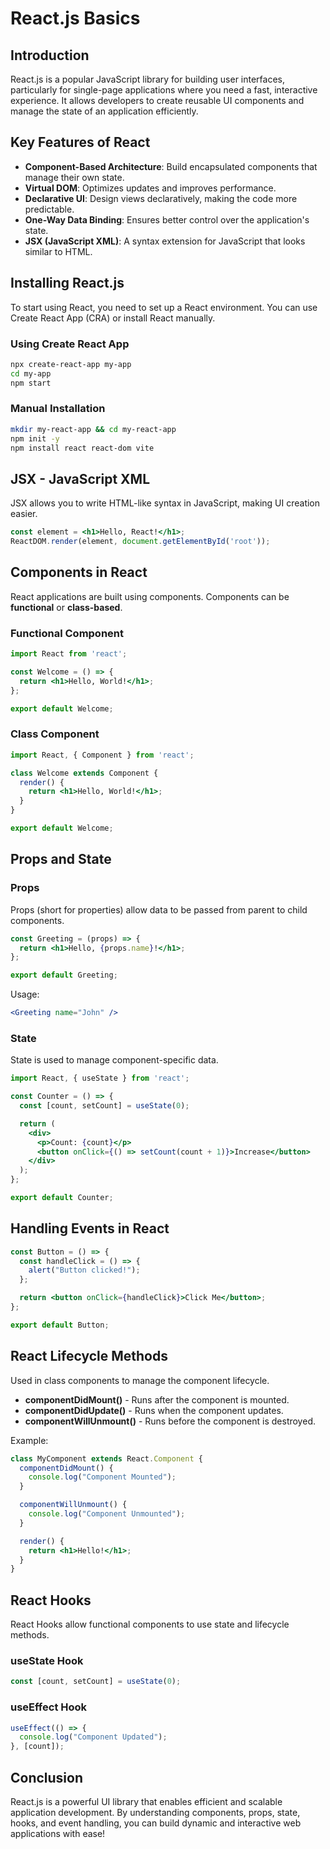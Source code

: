 # React.js Basics

## Introduction
React.js is a popular JavaScript library for building user interfaces, particularly for single-page applications where you need a fast, interactive experience. It allows developers to create reusable UI components and manage the state of an application efficiently.

## Key Features of React
- **Component-Based Architecture**: Build encapsulated components that manage their own state.
- **Virtual DOM**: Optimizes updates and improves performance.
- **Declarative UI**: Design views declaratively, making the code more predictable.
- **One-Way Data Binding**: Ensures better control over the application's state.
- **JSX (JavaScript XML)**: A syntax extension for JavaScript that looks similar to HTML.

## Installing React.js
To start using React, you need to set up a React environment. You can use Create React App (CRA) or install React manually.

### Using Create React App
```sh
npx create-react-app my-app
cd my-app
npm start
```

### Manual Installation
```sh
mkdir my-react-app && cd my-react-app
npm init -y
npm install react react-dom vite
```

## JSX - JavaScript XML
JSX allows you to write HTML-like syntax in JavaScript, making UI creation easier.

```jsx
const element = <h1>Hello, React!</h1>;
ReactDOM.render(element, document.getElementById('root'));
```

## Components in React
React applications are built using components. Components can be **functional** or **class-based**.

### Functional Component
```jsx
import React from 'react';

const Welcome = () => {
  return <h1>Hello, World!</h1>;
};

export default Welcome;
```

### Class Component
```jsx
import React, { Component } from 'react';

class Welcome extends Component {
  render() {
    return <h1>Hello, World!</h1>;
  }
}

export default Welcome;
```

## Props and State

### Props
Props (short for properties) allow data to be passed from parent to child components.
```jsx
const Greeting = (props) => {
  return <h1>Hello, {props.name}!</h1>;
};

export default Greeting;
```
Usage:
```jsx
<Greeting name="John" />
```

### State
State is used to manage component-specific data.
```jsx
import React, { useState } from 'react';

const Counter = () => {
  const [count, setCount] = useState(0);

  return (
    <div>
      <p>Count: {count}</p>
      <button onClick={() => setCount(count + 1)}>Increase</button>
    </div>
  );
};

export default Counter;
```

## Handling Events in React
```jsx
const Button = () => {
  const handleClick = () => {
    alert("Button clicked!");
  };

  return <button onClick={handleClick}>Click Me</button>;
};

export default Button;
```

## React Lifecycle Methods
Used in class components to manage the component lifecycle.
- **componentDidMount()** - Runs after the component is mounted.
- **componentDidUpdate()** - Runs when the component updates.
- **componentWillUnmount()** - Runs before the component is destroyed.

Example:
```jsx
class MyComponent extends React.Component {
  componentDidMount() {
    console.log("Component Mounted");
  }

  componentWillUnmount() {
    console.log("Component Unmounted");
  }

  render() {
    return <h1>Hello!</h1>;
  }
}
```

## React Hooks
React Hooks allow functional components to use state and lifecycle methods.

### useState Hook
```jsx
const [count, setCount] = useState(0);
```

### useEffect Hook
```jsx
useEffect(() => {
  console.log("Component Updated");
}, [count]);
```

## Conclusion
React.js is a powerful UI library that enables efficient and scalable application development. By understanding components, props, state, hooks, and event handling, you can build dynamic and interactive web applications with ease!
